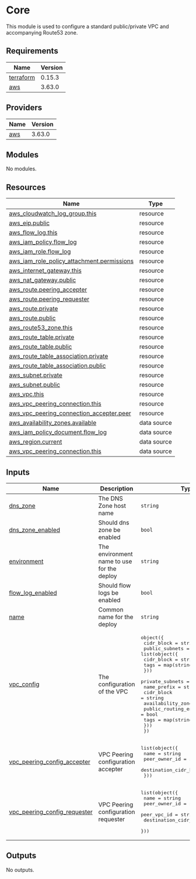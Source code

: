 # Core

This module is used to configure a standard public/private VPC and accompanying Route53 zone.

## Requirements

| Name | Version |
|------|---------|
| <a name="requirement_terraform"></a> [terraform](#requirement\_terraform) | 0.15.3 |
| <a name="requirement_aws"></a> [aws](#requirement\_aws) | 3.63.0 |

## Providers

| Name | Version |
|------|---------|
| <a name="provider_aws"></a> [aws](#provider\_aws) | 3.63.0 |

## Modules

No modules.

## Resources

| Name | Type |
|------|------|
| [aws_cloudwatch_log_group.this](https://registry.terraform.io/providers/hashicorp/aws/3.63.0/docs/resources/cloudwatch_log_group) | resource |
| [aws_eip.public](https://registry.terraform.io/providers/hashicorp/aws/3.63.0/docs/resources/eip) | resource |
| [aws_flow_log.this](https://registry.terraform.io/providers/hashicorp/aws/3.63.0/docs/resources/flow_log) | resource |
| [aws_iam_policy.flow_log](https://registry.terraform.io/providers/hashicorp/aws/3.63.0/docs/resources/iam_policy) | resource |
| [aws_iam_role.flow_log](https://registry.terraform.io/providers/hashicorp/aws/3.63.0/docs/resources/iam_role) | resource |
| [aws_iam_role_policy_attachment.permissions](https://registry.terraform.io/providers/hashicorp/aws/3.63.0/docs/resources/iam_role_policy_attachment) | resource |
| [aws_internet_gateway.this](https://registry.terraform.io/providers/hashicorp/aws/3.63.0/docs/resources/internet_gateway) | resource |
| [aws_nat_gateway.public](https://registry.terraform.io/providers/hashicorp/aws/3.63.0/docs/resources/nat_gateway) | resource |
| [aws_route.peering_accepter](https://registry.terraform.io/providers/hashicorp/aws/3.63.0/docs/resources/route) | resource |
| [aws_route.peering_requester](https://registry.terraform.io/providers/hashicorp/aws/3.63.0/docs/resources/route) | resource |
| [aws_route.private](https://registry.terraform.io/providers/hashicorp/aws/3.63.0/docs/resources/route) | resource |
| [aws_route.public](https://registry.terraform.io/providers/hashicorp/aws/3.63.0/docs/resources/route) | resource |
| [aws_route53_zone.this](https://registry.terraform.io/providers/hashicorp/aws/3.63.0/docs/resources/route53_zone) | resource |
| [aws_route_table.private](https://registry.terraform.io/providers/hashicorp/aws/3.63.0/docs/resources/route_table) | resource |
| [aws_route_table.public](https://registry.terraform.io/providers/hashicorp/aws/3.63.0/docs/resources/route_table) | resource |
| [aws_route_table_association.private](https://registry.terraform.io/providers/hashicorp/aws/3.63.0/docs/resources/route_table_association) | resource |
| [aws_route_table_association.public](https://registry.terraform.io/providers/hashicorp/aws/3.63.0/docs/resources/route_table_association) | resource |
| [aws_subnet.private](https://registry.terraform.io/providers/hashicorp/aws/3.63.0/docs/resources/subnet) | resource |
| [aws_subnet.public](https://registry.terraform.io/providers/hashicorp/aws/3.63.0/docs/resources/subnet) | resource |
| [aws_vpc.this](https://registry.terraform.io/providers/hashicorp/aws/3.63.0/docs/resources/vpc) | resource |
| [aws_vpc_peering_connection.this](https://registry.terraform.io/providers/hashicorp/aws/3.63.0/docs/resources/vpc_peering_connection) | resource |
| [aws_vpc_peering_connection_accepter.peer](https://registry.terraform.io/providers/hashicorp/aws/3.63.0/docs/resources/vpc_peering_connection_accepter) | resource |
| [aws_availability_zones.available](https://registry.terraform.io/providers/hashicorp/aws/3.63.0/docs/data-sources/availability_zones) | data source |
| [aws_iam_policy_document.flow_log](https://registry.terraform.io/providers/hashicorp/aws/3.63.0/docs/data-sources/iam_policy_document) | data source |
| [aws_region.current](https://registry.terraform.io/providers/hashicorp/aws/3.63.0/docs/data-sources/region) | data source |
| [aws_vpc_peering_connection.this](https://registry.terraform.io/providers/hashicorp/aws/3.63.0/docs/data-sources/vpc_peering_connection) | data source |

## Inputs

| Name | Description | Type | Default | Required |
|------|-------------|------|---------|:--------:|
| <a name="input_dns_zone"></a> [dns\_zone](#input\_dns\_zone) | The DNS Zone host name | `string` | `""` | no |
| <a name="input_dns_zone_enabled"></a> [dns\_zone\_enabled](#input\_dns\_zone\_enabled) | Should dns zone be enabled | `bool` | `false` | no |
| <a name="input_environment"></a> [environment](#input\_environment) | The environment name to use for the deploy | `string` | n/a | yes |
| <a name="input_flow_log_enabled"></a> [flow\_log\_enabled](#input\_flow\_log\_enabled) | Should flow logs be enabled | `bool` | `false` | no |
| <a name="input_name"></a> [name](#input\_name) | Common name for the deploy | `string` | n/a | yes |
| <a name="input_vpc_config"></a> [vpc\_config](#input\_vpc\_config) | The configuration of the VPC | <pre>object({<br>    cidr_block = string<br>    public_subnets = list(object({<br>      cidr_block = string<br>      tags       = map(string)<br>    }))<br>    private_subnets = list(object({<br>      name_prefix             = string<br>      cidr_block              = string<br>      availability_zone_index = number<br>      public_routing_enabled  = bool<br>      tags                    = map(string)<br>    }))<br>  })</pre> | n/a | yes |
| <a name="input_vpc_peering_config_accepter"></a> [vpc\_peering\_config\_accepter](#input\_vpc\_peering\_config\_accepter) | VPC Peering configuration accepter | <pre>list(object({<br>    name                   = string<br>    peer_owner_id          = string<br>    destination_cidr_block = string<br>  }))</pre> | `[]` | no |
| <a name="input_vpc_peering_config_requester"></a> [vpc\_peering\_config\_requester](#input\_vpc\_peering\_config\_requester) | VPC Peering configuration requester | <pre>list(object({<br>    name                   = string<br>    peer_owner_id          = string<br>    peer_vpc_id            = string<br>    destination_cidr_block = string<br>  }))</pre> | `[]` | no |

## Outputs

No outputs.
